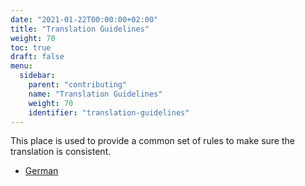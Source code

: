 ```yaml
---
date: "2021-01-22T00:00:00+02:00"
title: "Translation Guidelines"
weight: 70
toc: true
draft: false
menu:
  sidebar:
    parent: "contributing"
    name: "Translation Guidelines"
    weight: 70
    identifier: "translation-guidelines"
---
```


This place is used to provide a common set of rules to make sure the translation is consistent.

* [German](/de-de/übersetzungs-richtlinien/)
